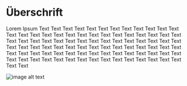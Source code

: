 # Überschrift

Lorem Ipsum Text Text Text Text Text Text Text Text Text Text Text Text Text Text Text Text Text Text Text Text Text Text Text Text Text Text Text Text Text Text Text Text Text Text Text Text Text Text Text Text Text Text Text Text Text Text Text Text Text Text Text Text Text Text Text Text Text Text Text Text Text Text Text Text Text Text Text Text Text Text Text Text Text Text Text Text Text Text Text Text Text Text Text Text Text Text Text Text Text

![image alt text](https://www.bsv-duesseldorf.de/static/media/167667838_234765408429645_5699080646736834876_n-850x850.545d9d1c24d7e4c0c099.jpg)